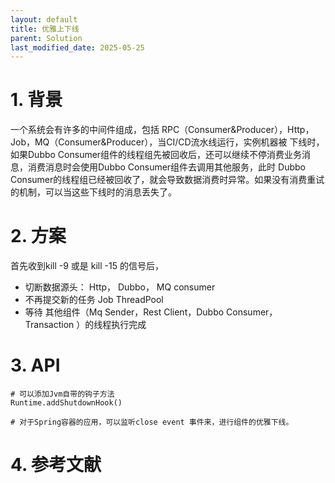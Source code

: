 ```yaml
---
layout: default
title: 优雅上下线
parent: Solution
last_modified_date: 2025-05-25
---
```


# 1. 背景

一个系统会有许多的中间件组成，包括 RPC（Consumer&Producer），Http，Job，MQ（Consumer&Producer），当CI/CD流水线运行，实例机器被
下线时，如果Dubbo Consumer组件的线程组先被回收后，还可以继续不停消费业务消息，消费消息时会使用Dubbo Consumer组件去调用其他服务，此时
Dubbo Consumer的线程组已经被回收了，就会导致数据消费时异常。如果没有消费重试的机制，可以当这些下线时的消息丢失了。

# 2. 方案

首先收到kill -9 或是 kill -15 的信号后，

- 切断数据源头： Http， Dubbo， MQ consumer
- 不再提交新的任务 Job ThreadPool
- 等待 其他组件（Mq Sender，Rest Client，Dubbo Consumer，Transaction ）的线程执行完成

# 3. API

```shell
# 可以添加Jvm自带的钩子方法
Runtime.addShutdownHook()

# 对于Spring容器的应用，可以监听close event 事件来，进行组件的优雅下线。

```

# 4. 参考文献